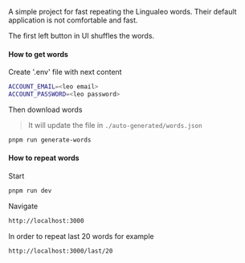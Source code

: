 A simple project for fast repeating the Lingualeo words.
Their default application is not comfortable and fast.

The first left button in UI shuffles the words.

#### How to get words

Create '.env' file with next content

```bash
ACCOUNT_EMAIL=<leo email>
ACCOUNT_PASSWORD=<leo password>
```

Then download words

> It will update the file in `./auto-generated/words.json`

```bash
pnpm run generate-words
```

#### How to repeat words

Start

```bash
pnpm run dev
```

Navigate

```bash
http://localhost:3000
```

In order to repeat last 20 words for example

```bash
http://localhost:3000/last/20
```
